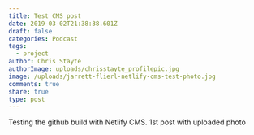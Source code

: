 ```yaml
---
title: Test CMS post
date: 2019-03-02T21:38:38.601Z
draft: false
categories: Podcast
tags:
  - project
author: Chris Stayte
authorImage: uploads/chrisstayte_profilepic.jpg
image: /uploads/jarrett-flierl-netlify-cms-test-photo.jpg
comments: true
share: true
type: post
---
```

Testing the github build with Netlify CMS. 1st post with uploaded photo
